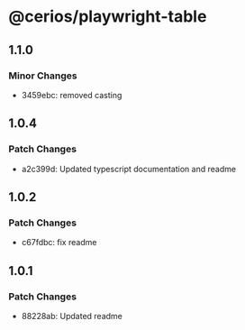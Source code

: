 # @cerios/playwright-table

## 1.1.0

### Minor Changes

- 3459ebc: removed casting

## 1.0.4

### Patch Changes

- a2c399d: Updated typescript documentation and readme

## 1.0.2

### Patch Changes

- c67fdbc: fix readme

## 1.0.1

### Patch Changes

- 88228ab: Updated readme

